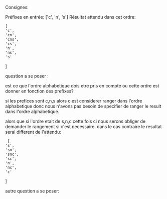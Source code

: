 Consignes:

Préfixes en entrée: ['c', 'n', 's']
Résultat attendu dans cet ordre:

    [
    'c',
    'cn',
    'cns',
    'cs',
    'n',
    'ns',
    's'
   ]

question a se poser :

est ce que l'ordre alphabetique dois etre pris en compte ou cette ordre est donner en fonction des prefixes?

si les prefices sont c,n,s alors c est considerer ranger dans l'ordre alphabetique donc nous n'avons pas besoin de specifier de ranger le result dans l'ordre alphabetique.

alors que si l'ordre etait de s,n,c cette fois ci nous serons obliger de demander le rangement si c'est necessaire. dans le cas contraire le resultat serai different de l'attendu:

     [
    's',
    'sn',
    'snc',
    'sc',
    'n',
    'nc',
    'c'
   ]

  autre question a se poser:

 

